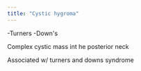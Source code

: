 ```yaml
---
title: "Cystic hygroma"
---
```

-Turners
-Down's

Complex cystic mass int he posterior neck

Associated w/ turners and downs syndrome

